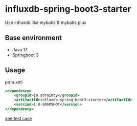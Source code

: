 # influxdb-spring-boot3-starter

Use influxdb like mybatis & mybatis plus

## Base environment

- Java 17
- Springboot 3

## Usage

pom.xml
~~~xml
<dependency>
    <groupId>io.adrainty</groupId>
    <artifactId>influxdb-spring-boot3-starter</artifactId>
    <version>1.0-SNAPSHOT</version>
</dependency>
~~~

[see test case](src/test/java/io/adrainty/boot/influxdb/TestRunner.java)